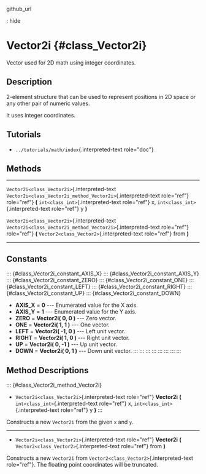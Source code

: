 github\_url

:   hide

Vector2i {#class_Vector2i}
========

Vector used for 2D math using integer coordinates.

Description
-----------

2-element structure that can be used to represent positions in 2D space
or any other pair of numeric values.

It uses integer coordinates.

Tutorials
---------

-   `../tutorials/math/index`{.interpreted-text role="doc"}

Methods
-------

  ---------------------------------------------- --------------------------------------------------------------
  `Vector2i<class_Vector2i>`{.interpreted-text   `Vector2i<class_Vector2i_method_Vector2i>`{.interpreted-text
  role="ref"}                                    role="ref"} **(** `int<class_int>`{.interpreted-text
                                                 role="ref"} x, `int<class_int>`{.interpreted-text role="ref"}
                                                 y **)**

  `Vector2i<class_Vector2i>`{.interpreted-text   `Vector2i<class_Vector2i_method_Vector2i>`{.interpreted-text
  role="ref"}                                    role="ref"} **(** `Vector2<class_Vector2>`{.interpreted-text
                                                 role="ref"} from **)**
  ---------------------------------------------- --------------------------------------------------------------

Constants
---------

::: {#class_Vector2i_constant_AXIS_X}
::: {#class_Vector2i_constant_AXIS_Y}
::: {#class_Vector2i_constant_ZERO}
::: {#class_Vector2i_constant_ONE}
::: {#class_Vector2i_constant_LEFT}
::: {#class_Vector2i_constant_RIGHT}
::: {#class_Vector2i_constant_UP}
::: {#class_Vector2i_constant_DOWN}
-   **AXIS\_X** = **0** \-\-- Enumerated value for the X axis.
-   **AXIS\_Y** = **1** \-\-- Enumerated value for the Y axis.
-   **ZERO** = **Vector2i( 0, 0 )** \-\-- Zero vector.
-   **ONE** = **Vector2i( 1, 1 )** \-\-- One vector.
-   **LEFT** = **Vector2i( -1, 0 )** \-\-- Left unit vector.
-   **RIGHT** = **Vector2i( 1, 0 )** \-\-- Right unit vector.
-   **UP** = **Vector2i( 0, -1 )** \-\-- Up unit vector.
-   **DOWN** = **Vector2i( 0, 1 )** \-\-- Down unit vector.
:::
:::
:::
:::
:::
:::
:::
:::

Method Descriptions
-------------------

::: {#class_Vector2i_method_Vector2i}
-   `Vector2i<class_Vector2i>`{.interpreted-text role="ref"}
    **Vector2i** **(** `int<class_int>`{.interpreted-text role="ref"} x,
    `int<class_int>`{.interpreted-text role="ref"} y **)**
:::

Constructs a new `Vector2i` from the given `x` and `y`.

------------------------------------------------------------------------

-   `Vector2i<class_Vector2i>`{.interpreted-text role="ref"}
    **Vector2i** **(** `Vector2<class_Vector2>`{.interpreted-text
    role="ref"} from **)**

Constructs a new `Vector2i` from
`Vector2<class_Vector2>`{.interpreted-text role="ref"}. The floating
point coordinates will be truncated.
